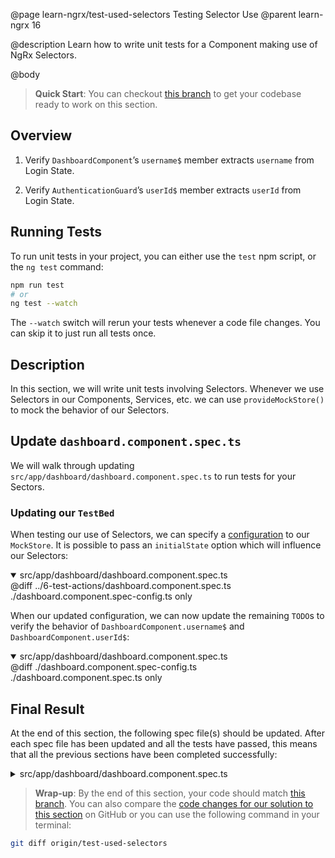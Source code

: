 @page learn-ngrx/test-used-selectors Testing Selector Use
@parent learn-ngrx 16

@description Learn how to write unit tests for a Component making use of NgRx Selectors.

@body

> **Quick Start**: You can checkout [this branch](https://github.com/bitovi/angular-ngrx-chat/tree/use-selectors) to get your codebase ready to work on this section.


## Overview

1. Verify `DashboardComponent`’s `username$` member extracts `username` from Login State.

2. Verify `AuthenticationGuard`’s `userId$` member extracts `userId` from Login State.


## Running Tests

To run unit tests in your project, you can either use the `test` npm script, or the `ng test` command:

```bash
npm run test
# or
ng test --watch
```

The `--watch` switch will rerun your tests whenever a code file changes. You can skip it to just run all tests once.


## Description

In this section, we will write unit tests involving Selectors. Whenever we use Selectors in our Components, Services, etc. we can use `provideMockStore()` to mock the behavior of our Selectors.


## Update `dashboard.component.spec.ts`

We will walk through updating `src/app/dashboard/dashboard.component.spec.ts` to run tests for your Sectors.


### Updating our `TestBed`

When testing our use of Selectors, we can specify a [configuration](https://ngrx.io/api/store/testing/MockStoreConfig) to our `MockStore`. It is possible to pass an `initialState` option which will influence our Selectors:

<details open>
<summary>src/app/dashboard/dashboard.component.spec.ts</summary>
@diff ../6-test-actions/dashboard.component.spec.ts ./dashboard.component.spec-config.ts only
</details>

When our updated configuration, we can now update the remaining `TODO`s to verify the behavior of `DashboardComponent.username$` and `DashboardComponent.userId$`:

<details open>
<summary>src/app/dashboard/dashboard.component.spec.ts</summary>
@diff ./dashboard.component.spec-config.ts ./dashboard.component.spec.ts only
</details>


## Final Result

At the end of this section, the following spec file(s) should be updated. After each spec file has been updated and all the tests have passed, this means that all the previous sections have been completed successfully:

<details>
<summary>src/app/dashboard/dashboard.component.spec.ts</summary>
@diff ../6-test-actions/dashboard.component.spec.ts ./dashboard.component.spec.ts only
</details>


> **Wrap-up**: By the end of this section, your code should match [this branch](https://github.com/bitovi/angular-ngrx-chat/tree/test-used-selectors). You can also compare the [code changes for our solution to this section](https://github.com/bitovi/angular-ngrx-chat/compare/use-selectors...test-used-selectors) on GitHub or you can use the following command in your terminal:

```bash
git diff origin/test-used-selectors
```
